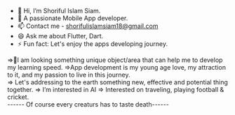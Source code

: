 - 👋 Hi, I’m Shoriful Islam Siam.
- 👀 A passionate Mobile App developer.
- 📫 Contact me - shorifulislamsiam18@gmail.com
- 😄 Ask me about Flutter, Dart. 
- ⚡ Fun fact: Let's enjoy the apps developing journey.


=>💖I am looking something unique object/area that can help me to develop my learning speed.
=>App development is my young age love, my attraction to it, and my passion to live in this journey.                                                                    
=> Let's addressing to the earth something new, effective and potential thing together. 
=> I’m interested in AI
=> Interested on traveling, playing football & cricket.                                                                                                                                                                                                                  
------ Of course every creaturs has to taste death------
